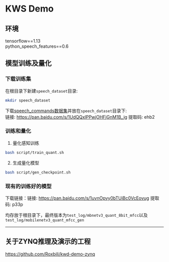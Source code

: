 # KWS Demo

## 环境
tensorflow==1.13  
python_speech_features==0.6

## 模型训练及量化

### 下载训练集
在根目录下新建`speech_dataset`目录:
```bash
mkdir speech_dataset
```

下载[speech_commands数据集](https://www.tensorflow.org/datasets/catalog/speech_commands)并放在`speech_dataset`目录下:   
链接: https://pan.baidu.com/s/1UdQQxlPPwjOHFjGnM1B_jg 提取码: ehb2

### 训练和量化

1. 量化感知训练
```bash
bash script/train_quant.sh
```

2. 生成量化模型
```bash
bash script/gen_checkpoint.sh
```

### 现有的训练好的模型
下载链接：链接: https://pan.baidu.com/s/1uvnOpvy0bTUiBc0VcEovug 提取码: p33p

均存放于根目录下，最终版本为`test_log/mbnetv3_quant_8bit_mfcc`以及`test_log/mobilenetv3_quant_mfcc_gen`

-------------------------

## 关于ZYNQ推理及演示的工程
https://github.com/Roxbili/kwd-demo-zynq